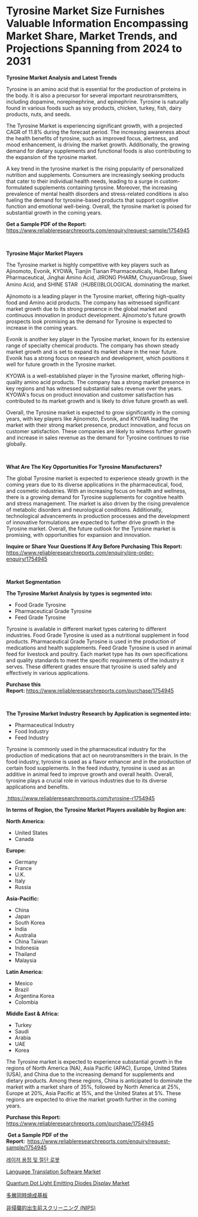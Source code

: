 <p><h1>Tyrosine Market Size Furnishes Valuable Information Encompassing Market Share, Market Trends, and Projections Spanning from 2024 to 2031</h1></p><p><strong>Tyrosine Market Analysis and Latest Trends</strong></p>
<p><p>Tyrosine is an amino acid that is essential for the production of proteins in the body. It is also a precursor for several important neurotransmitters, including dopamine, norepinephrine, and epinephrine. Tyrosine is naturally found in various foods such as soy products, chicken, turkey, fish, dairy products, nuts, and seeds.</p><p>The Tyrosine Market is experiencing significant growth, with a projected CAGR of 11.8% during the forecast period. The increasing awareness about the health benefits of tyrosine, such as improved focus, alertness, and mood enhancement, is driving the market growth. Additionally, the growing demand for dietary supplements and functional foods is also contributing to the expansion of the tyrosine market.</p><p>A key trend in the tyrosine market is the rising popularity of personalized nutrition and supplements. Consumers are increasingly seeking products that cater to their individual health needs, leading to a surge in custom-formulated supplements containing tyrosine. Moreover, the increasing prevalence of mental health disorders and stress-related conditions is also fueling the demand for tyrosine-based products that support cognitive function and emotional well-being. Overall, the tyrosine market is poised for substantial growth in the coming years.</p></p>
<p><strong>Get a Sample PDF of the Report:&nbsp;</strong> <a href="https://www.reliableresearchreports.com/enquiry/request-sample/1754945">https://www.reliableresearchreports.com/enquiry/request-sample/1754945</a></p>
<p>&nbsp;</p>
<p><strong>Tyrosine Major Market Players</strong></p>
<p><p>The Tyrosine market is highly competitive with key players such as Ajinomoto, Evonik, KYOWA, Tianjin Tianan Pharmaceuticals, Hubei Bafeng Pharmaceutical, Jinghai Amino Acid, JIRONG PHARM, ChuyuanGroup, Siwei Amino Acid, and SHINE STAR（HUBEI)BLOLOGICAL dominating the market.</p><p>Ajinomoto is a leading player in the Tyrosine market, offering high-quality food and Amino acid products. The company has witnessed significant market growth due to its strong presence in the global market and continuous innovation in product development. Ajinomoto's future growth prospects look promising as the demand for Tyrosine is expected to increase in the coming years.</p><p>Evonik is another key player in the Tyrosine market, known for its extensive range of specialty chemical products. The company has shown steady market growth and is set to expand its market share in the near future. Evonik has a strong focus on research and development, which positions it well for future growth in the Tyrosine market.</p><p>KYOWA is a well-established player in the Tyrosine market, offering high-quality amino acid products. The company has a strong market presence in key regions and has witnessed substantial sales revenue over the years. KYOWA's focus on product innovation and customer satisfaction has contributed to its market growth and is likely to drive future growth as well.</p><p>Overall, the Tyrosine market is expected to grow significantly in the coming years, with key players like Ajinomoto, Evonik, and KYOWA leading the market with their strong market presence, product innovation, and focus on customer satisfaction. These companies are likely to witness further growth and increase in sales revenue as the demand for Tyrosine continues to rise globally.</p></p>
<p>&nbsp;</p>
<p><strong>What Are The Key Opportunities For Tyrosine Manufacturers?</strong></p>
<p><p>The global Tyrosine market is expected to experience steady growth in the coming years due to its diverse applications in the pharmaceutical, food, and cosmetic industries. With an increasing focus on health and wellness, there is a growing demand for Tyrosine supplements for cognitive health and stress management. The market is also driven by the rising prevalence of metabolic disorders and neurological conditions. Additionally, technological advancements in production processes and the development of innovative formulations are expected to further drive growth in the Tyrosine market. Overall, the future outlook for the Tyrosine market is promising, with opportunities for expansion and innovation.</p></p>
<p><strong>Inquire or Share Your Questions If Any Before Purchasing This Report:</strong> <a href="https://www.reliableresearchreports.com/enquiry/pre-order-enquiry/1754945">https://www.reliableresearchreports.com/enquiry/pre-order-enquiry/1754945</a></p>
<p>&nbsp;</p>
<p><strong>Market Segmentation</strong></p>
<p><strong>The Tyrosine Market Analysis by types is segmented into:</strong></p>
<p><ul><li>Food Grade Tyrosine</li><li>Pharmaceutical Grade Tyrosine</li><li>Feed Grade Tyrosine</li></ul></p>
<p><p>Tyrosine is available in different market types catering to different industries. Food Grade Tyrosine is used as a nutritional supplement in food products. Pharmaceutical Grade Tyrosine is used in the production of medications and health supplements. Feed Grade Tyrosine is used in animal feed for livestock and poultry. Each market type has its own specifications and quality standards to meet the specific requirements of the industry it serves. These different grades ensure that tyrosine is used safely and effectively in various applications.</p></p>
<p><strong>Purchase this Report:&nbsp;</strong><a href="https://www.reliableresearchreports.com/purchase/1754945">https://www.reliableresearchreports.com/purchase/1754945</a></p>
<p>&nbsp;</p>
<p><strong>The Tyrosine Market Industry Research by Application is segmented into:</strong></p>
<p><ul><li>Pharmaceutical Industry</li><li>Food Industry</li><li>Feed Industry</li></ul></p>
<p><p>Tyrosine is commonly used in the pharmaceutical industry for the production of medications that act on neurotransmitters in the brain. In the food industry, tyrosine is used as a flavor enhancer and in the production of certain food supplements. In the feed industry, tyrosine is used as an additive in animal feed to improve growth and overall health. Overall, tyrosine plays a crucial role in various industries due to its diverse applications and benefits.</p></p>
<p><a href="https://www.reliableresearchreports.com/tyrosine-r1754945">&nbsp;https://www.reliableresearchreports.com/tyrosine-r1754945</a></p>
<p><strong>In terms of Region, the Tyrosine Market Players available by Region are:</strong></p>
<p>
    <p> <strong> North America: </strong>
        <ul>
            <li>United States</li>
            <li>Canada</li>
        </ul>
        </p> 
    <p> <strong> Europe: </strong>
        <ul>
            <li>Germany</li>
            <li>France</li>
            <li>U.K.</li>
            <li>Italy</li>
            <li>Russia</li>
        </ul>
        </p> 
    <p> <strong> Asia-Pacific: </strong>
        <ul>
            <li>China</li>
            <li>Japan</li>
            <li>South Korea</li>
            <li>India</li>
            <li>Australia</li>
            <li>China Taiwan</li>
            <li>Indonesia</li>
            <li>Thailand</li>
            <li>Malaysia</li>
        </ul>
        </p> 
    <p> <strong> Latin America: </strong>
        <ul>
            <li>Mexico</li>
            <li>Brazil</li>
            <li>Argentina Korea</li>
            <li>Colombia</li>
        </ul>
        </p> 
    <p> <strong> Middle East & Africa: </strong>
        <ul>
            <li>Turkey</li>
            <li>Saudi</li>
            <li>Arabia</li>
            <li>UAE</li>
            <li>Korea</li>
        </ul>
    </p>
    </p>
<p><p>The Tyrosine market is expected to experience substantial growth in the regions of North America (NA), Asia Pacific (APAC), Europe, United States (USA), and China due to the increasing demand for supplements and dietary products. Among these regions, China is anticipated to dominate the market with a market share of 35%, followed by North America at 25%, Europe at 20%, Asia Pacific at 15%, and the United States at 5%. These regions are expected to drive the market growth further in the coming years.</p></p>
<p><strong>Purchase this Report: </strong><a href="https://www.reliableresearchreports.com/purchase/1754945">https://www.reliableresearchreports.com/purchase/1754945</a></p>
<p>&nbsp;<strong>Get a Sample PDF of the Report:&nbsp;&nbsp;</strong><a href="https://www.reliableresearchreports.com/enquiry/request-sample/1754945">https://www.reliableresearchreports.com/enquiry/request-sample/1754945</a></p>
<p><strong></strong></p>
<p><p><a href="https://github.com/kein8762/Market-Research-Report-List-2/blob/main/2854172128932.md">레이저 용접 및 절단 로봇</a></p><p><a href="https://github.com/mabenkhyari11/Market-Research-Report-List-1/blob/main/language-translation-software-market.md">Language Translation Software Market</a></p><p><a href="https://issuu.com/reportprime-2/docs/quantum-dot-light-emitting-diodes-display-market-s">Quantum Dot Light Emitting Diodes Display Market</a></p><p><a href="https://github.com/EstaSprer20231/Market-Research-Report-List-2/blob/main/649993490111.md">多層同時焼成基板</a></p><p><a href="https://github.com/vlcostes/Market-Research-Report-List-2/blob/main/274251990110.md">非侵襲的出生前スクリーニング (NIPS)</a></p></p>